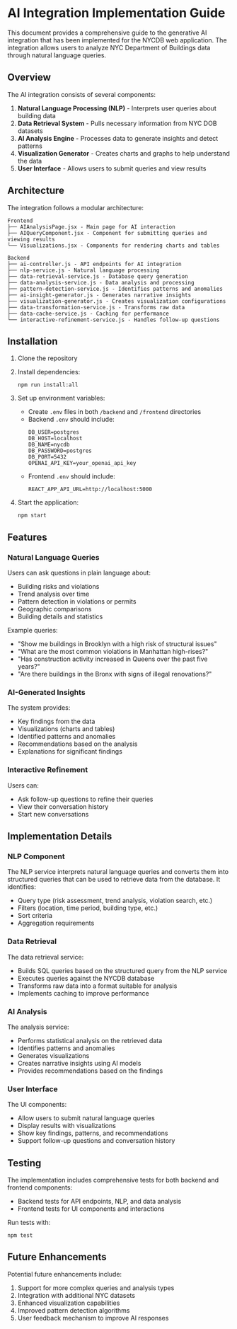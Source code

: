# AI Integration Implementation Guide

This document provides a comprehensive guide to the generative AI integration that has been implemented for the NYCDB web application. The integration allows users to analyze NYC Department of Buildings data through natural language queries.

## Overview

The AI integration consists of several components:

1. **Natural Language Processing (NLP)** - Interprets user queries about building data
2. **Data Retrieval System** - Pulls necessary information from NYC DOB datasets
3. **AI Analysis Engine** - Processes data to generate insights and detect patterns
4. **Visualization Generator** - Creates charts and graphs to help understand the data
5. **User Interface** - Allows users to submit queries and view results

## Architecture

The integration follows a modular architecture:

```
Frontend
├── AIAnalysisPage.jsx - Main page for AI interaction
├── AIQueryComponent.jsx - Component for submitting queries and viewing results
└── Visualizations.jsx - Components for rendering charts and tables

Backend
├── ai-controller.js - API endpoints for AI integration
├── nlp-service.js - Natural language processing
├── data-retrieval-service.js - Database query generation
├── data-analysis-service.js - Data analysis and processing
├── pattern-detection-service.js - Identifies patterns and anomalies
├── ai-insight-generator.js - Generates narrative insights
├── visualization-generator.js - Creates visualization configurations
├── data-transformation-service.js - Transforms raw data
├── data-cache-service.js - Caching for performance
└── interactive-refinement-service.js - Handles follow-up questions
```

## Installation

1. Clone the repository
2. Install dependencies:
   ```
   npm run install:all
   ```
3. Set up environment variables:
   - Create `.env` files in both `/backend` and `/frontend` directories
   - Backend `.env` should include:
     ```
     DB_USER=postgres
     DB_HOST=localhost
     DB_NAME=nycdb
     DB_PASSWORD=postgres
     DB_PORT=5432
     OPENAI_API_KEY=your_openai_api_key
     ```
   - Frontend `.env` should include:
     ```
     REACT_APP_API_URL=http://localhost:5000
     ```

4. Start the application:
   ```
   npm start
   ```

## Features

### Natural Language Queries

Users can ask questions in plain language about:
- Building risks and violations
- Trend analysis over time
- Pattern detection in violations or permits
- Geographic comparisons
- Building details and statistics

Example queries:
- "Show me buildings in Brooklyn with a high risk of structural issues"
- "What are the most common violations in Manhattan high-rises?"
- "Has construction activity increased in Queens over the past five years?"
- "Are there buildings in the Bronx with signs of illegal renovations?"

### AI-Generated Insights

The system provides:
- Key findings from the data
- Visualizations (charts and tables)
- Identified patterns and anomalies
- Recommendations based on the analysis
- Explanations for significant findings

### Interactive Refinement

Users can:
- Ask follow-up questions to refine their queries
- View their conversation history
- Start new conversations

## Implementation Details

### NLP Component

The NLP service interprets natural language queries and converts them into structured queries that can be used to retrieve data from the database. It identifies:
- Query type (risk assessment, trend analysis, violation search, etc.)
- Filters (location, time period, building type, etc.)
- Sort criteria
- Aggregation requirements

### Data Retrieval

The data retrieval service:
- Builds SQL queries based on the structured query from the NLP service
- Executes queries against the NYCDB database
- Transforms raw data into a format suitable for analysis
- Implements caching to improve performance

### AI Analysis

The analysis service:
- Performs statistical analysis on the retrieved data
- Identifies patterns and anomalies
- Generates visualizations
- Creates narrative insights using AI models
- Provides recommendations based on the findings

### User Interface

The UI components:
- Allow users to submit natural language queries
- Display results with visualizations
- Show key findings, patterns, and recommendations
- Support follow-up questions and conversation history

## Testing

The implementation includes comprehensive tests for both backend and frontend components:
- Backend tests for API endpoints, NLP, and data analysis
- Frontend tests for UI components and interactions

Run tests with:
```
npm test
```

## Future Enhancements

Potential future enhancements include:
1. Support for more complex queries and analysis types
2. Integration with additional NYC datasets
3. Enhanced visualization capabilities
4. Improved pattern detection algorithms
5. User feedback mechanism to improve AI responses
